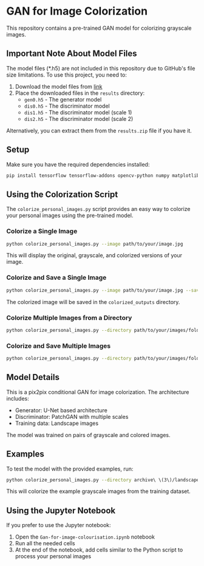 # GAN for Image Colorization

This repository contains a pre-trained GAN model for colorizing grayscale images.

## Important Note About Model Files

The model files (*.h5) are not included in this repository due to GitHub's file size limitations. To use this project, you need to:

1. Download the model files from [link](https://www.kaggle.com/code/shiratorizawa/pix2pix-gan-for-image-colourisation/output) 
2. Place the downloaded files in the `results` directory:
   - `gen0.h5` - The generator model
   - `dis0.h5` - The discriminator model
   - `dis1.h5` - The discriminator model (scale 1)
   - `dis2.h5` - The discriminator model (scale 2)

Alternatively, you can extract them from the `results.zip` file if you have it.

## Setup

Make sure you have the required dependencies installed:

```bash
pip install tensorflow tensorflow-addons opencv-python numpy matplotlib pillow
```

## Using the Colorization Script

The `colorize_personal_images.py` script provides an easy way to colorize your personal images using the pre-trained model.

### Colorize a Single Image

```bash
python colorize_personal_images.py --image path/to/your/image.jpg
```

This will display the original, grayscale, and colorized versions of your image.

### Colorize and Save a Single Image

```bash
python colorize_personal_images.py --image path/to/your/image.jpg --save
```

The colorized image will be saved in the `colorized_outputs` directory.

### Colorize Multiple Images from a Directory

```bash
python colorize_personal_images.py --directory path/to/your/images/folder
```

### Colorize and Save Multiple Images

```bash
python colorize_personal_images.py --directory path/to/your/images/folder --save --output_dir your_output_folder
```

## Model Details

This is a pix2pix conditional GAN for image colorization. The architecture includes:

- Generator: U-Net based architecture
- Discriminator: PatchGAN with multiple scales
- Training data: Landscape images

The model was trained on pairs of grayscale and colored images.

## Examples

To test the model with the provided examples, run:

```bash
python colorize_personal_images.py --directory archive\ \(3\)/landscape\ Images/gray --save
```

This will colorize the example grayscale images from the training dataset.

## Using the Jupyter Notebook

If you prefer to use the Jupyter notebook:

1. Open the `Gan-for-image-colourisation.ipynb` notebook
2. Run all the needed cells
3. At the end of the notebook, add cells similar to the Python script to process your personal images 
